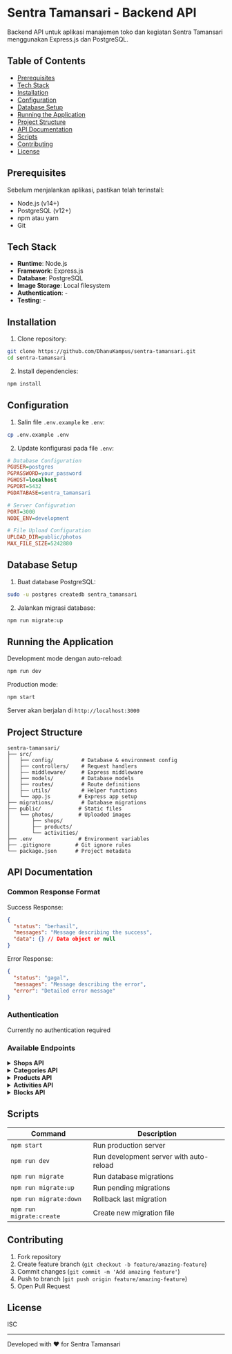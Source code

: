 # Sentra Tamansari - Backend API

Backend API untuk aplikasi manajemen toko dan kegiatan Sentra Tamansari menggunakan Express.js dan PostgreSQL.

## Table of Contents

- [Prerequisites](#prerequisites)
- [Tech Stack](#tech-stack)
- [Installation](#installation)
- [Configuration](#configuration)
- [Database Setup](#database-setup)
- [Running the Application](#running-the-application)
- [Project Structure](#project-structure)
- [API Documentation](#api-documentation)
- [Scripts](#scripts)
- [Contributing](#contributing)
- [License](#license)

## Prerequisites

Sebelum menjalankan aplikasi, pastikan telah terinstall:

- Node.js (v14+)
- PostgreSQL (v12+)
- npm atau yarn
- Git

## Tech Stack

- **Runtime**: Node.js
- **Framework**: Express.js
- **Database**: PostgreSQL
- **Image Storage**: Local filesystem
- **Authentication**: -
- **Testing**: -

## Installation

1. Clone repository:

```bash
git clone https://github.com/DhanuKampus/sentra-tamansari.git
cd sentra-tamansari
```

2. Install dependencies:

```bash
npm install
```

## Configuration

1. Salin file `.env.example` ke `.env`:

```bash
cp .env.example .env
```

2. Update konfigurasi pada file `.env`:

```ini
# Database Configuration
PGUSER=postgres
PGPASSWORD=your_password
PGHOST=localhost
PGPORT=5432
PGDATABASE=sentra_tamansari

# Server Configuration
PORT=3000
NODE_ENV=development

# File Upload Configuration
UPLOAD_DIR=public/photos
MAX_FILE_SIZE=5242880
```

## Database Setup

1. Buat database PostgreSQL:

```bash
sudo -u postgres createdb sentra_tamansari
```

2. Jalankan migrasi database:

```bash
npm run migrate:up
```

## Running the Application

Development mode dengan auto-reload:

```bash
npm run dev
```

Production mode:

```bash
npm start
```

Server akan berjalan di `http://localhost:3000`

## Project Structure

```
sentra-tamansari/
├── src/
│   ├── config/         # Database & environment config
│   ├── controllers/    # Request handlers
│   ├── middleware/     # Express middleware
│   ├── models/         # Database models
│   ├── routes/         # Route definitions
│   ├── utils/          # Helper functions
│   └── app.js         # Express app setup
├── migrations/         # Database migrations
├── public/            # Static files
│   └── photos/        # Uploaded images
│       ├── shops/
│       ├── products/
│       └── activities/
├── .env               # Environment variables
├── .gitignore        # Git ignore rules
└── package.json      # Project metadata
```

## API Documentation

### Common Response Format

Success Response:

```json
{
  "status": "berhasil",
  "messages": "Message describing the success",
  "data": {} // Data object or null
}
```

Error Response:

```json
{
  "status": "gagal",
  "messages": "Message describing the error",
  "error": "Detailed error message"
}
```

### Authentication

Currently no authentication required

### Available Endpoints

<details>
<summary><b>Shops API</b></summary>

#### Create Shop

- **POST** `/api/v1/shops`
- Body:

```json
{
  "nama": "Toko Batik Tamansari",
  "pemilik": "Ibu Sari",
  "alamat": "Jl. Tamansari No. 123",
  "block_id": 1,
  "foto": "data:image/jpeg;base64,...",
  "deskripsi": "Toko batik khas Yogyakarta"
}
```

</details>

<details>
<summary><b>Categories API</b></summary>

#### Create Category

- **POST** `/api/v1/categories`
- Body:

```json
{
  "nama": "Batik",
  "deskripsi": "Kategori untuk produk batik"
}
```

</details>

<details>
<summary><b>Products API</b></summary>

#### Create Product

- **POST** `/api/v1/products`
- Body:

```json
{
  "shop_id": 1,
  "category_id": 1,
  "nama": "Batik Parang",
  "harga": 150000,
  "foto": "data:image/jpeg;base64,...",
  "description": "Batik motif parang klasik"
}
```

</details>

<details>
<summary><b>Activities API</b></summary>

#### Create Activity

- **POST** `/api/v1/activities`
- Body:

```json
{
  "nama_kegiatan": "Festival Batik Tamansari",
  "start_date": "2024-06-01T00:00:00.000Z",
  "end_date": "2024-06-03T23:59:59.000Z",
  "tempat": "Area Sentra Tamansari",
  "foto": "data:image/jpeg;base64,...",
  "deskripsi": "Festival tahunan batik"
}
```

</details>

<details>
<summary><b>Blocks API</b></summary>

### Blocks Endpoints

#### Get All Blocks

- **GET** `/api/v1/blocks`
- Response:

```json
{
  "status": "berhasil",
  "messages": "Berhasil mengambil semua data blok",
  "data": [
    {
      "id": 1,
      "nama": "Blok A",
      "deskripsi": "Blok bagian utara",
      "created_at": "2024-05-20T10:00:00.000Z",
      "updated_at": "2024-05-20T10:00:00.000Z"
    }
  ]
}
```

#### Create Block

- **POST** `/api/v1/blocks`
- Body:

```json
{
  "nama": "Blok A",
  "deskripsi": "Blok bagian utara"
}
```

#### Get Single Block

- **GET** `/api/v1/blocks/:id`

#### Update Block

- **PUT** `/api/v1/blocks/:id`
- Body:

```json
{
  "nama": "Blok A Updated",
  "deskripsi": "Deskripsi baru untuk Blok A"
}
```

#### Delete Block

- **DELETE** `/api/v1/blocks/:id`

#### Get Shops in Block

- **GET** `/api/v1/blocks/:id/shops`

#### Add House Number to Block

- **POST** `/api/v1/blocks/:id/house-numbers`
- Body:

```json
{
  "nomor": "A-123"
}
```

#### Get House Numbers in Block

- **GET** `/api/v1/blocks/:id/house-numbers`

</details>

## Scripts

| Command                  | Description                             |
| ------------------------ | --------------------------------------- |
| `npm start`              | Run production server                   |
| `npm run dev`            | Run development server with auto-reload |
| `npm run migrate`        | Run database migrations                 |
| `npm run migrate:up`     | Run pending migrations                  |
| `npm run migrate:down`   | Rollback last migration                 |
| `npm run migrate:create` | Create new migration file               |

## Contributing

1. Fork repository
2. Create feature branch (`git checkout -b feature/amazing-feature`)
3. Commit changes (`git commit -m 'Add amazing feature'`)
4. Push to branch (`git push origin feature/amazing-feature`)
5. Open Pull Request

## License

ISC

---

Developed with ❤️ for Sentra Tamansari
